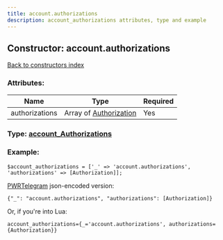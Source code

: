 ```yaml
---
title: account.authorizations
description: account_authorizations attributes, type and example
---
```

## Constructor: account.authorizations  
[Back to constructors index](index.md)



### Attributes:

| Name     |    Type       | Required |
|----------|---------------|----------|
|authorizations|Array of [Authorization](../types/Authorization.md) | Yes|



### Type: [account\_Authorizations](../types/account_Authorizations.md)


### Example:

```
$account_authorizations = ['_' => 'account.authorizations', 'authorizations' => [Authorization]];
```  

[PWRTelegram](https://pwrtelegram.xyz) json-encoded version:

```
{"_": "account.authorizations", "authorizations": [Authorization]}
```


Or, if you're into Lua:  


```
account_authorizations={_='account.authorizations', authorizations={Authorization}}

```


